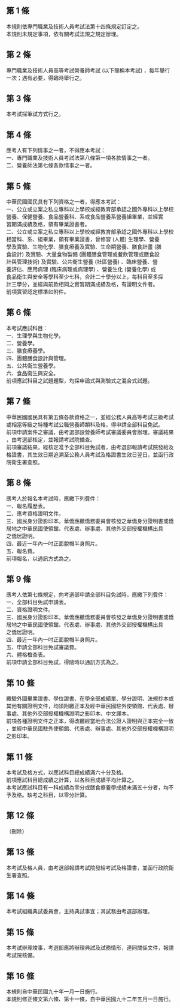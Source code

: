 第 1 條
-------
本規則依專門職業及技術人員考試法第十四條規定訂定之。   
本規則未規定事項，依有關考試法規之規定辦理。

第 2 條
-------
專門職業及技術人員高等考試營養師考試 (以下簡稱本考試) ，每年舉行  
一次；遇有必要，得臨時舉行之。

第 3 條
-------
本考試採筆試方式行之。

第 4 條
-------
應考人有下列情事之一者，不得應本考試：  
一、專門職業及技術人員考試法第八條第一項各款情事之一者。  
二、營養師法第七條各款情事之一者。

第 5 條
-------
中華民國國民具有下列資格之一者，得應本考試：                      
一、公立或立案之私立專科以上學校或經教育部承認之國外專科以上學校  
    營養、保健營養、食品營養科、系或食品營養系營養組畢業，並經實  
    習期滿成績及格，領有畢業證書者。                              
二、公立或立案之私立專科以上學校或經教育部承認之國外專科以上學校  
    相當科、系、組畢業，領有畢業證書，曾修習 (人體) 生理學、營養  
    學及實驗、生物化學、膳食療養及實驗、生命期營養、膳食計畫 (膳  
    食設計) 及實驗、大量食物製備 (團體膳食管理或餐飲管理或膳食設  
    計與管理技術) 及實驗、公共衛生營養 (社區營養) 、臨床營養、營  
    養評估、應用病理 (臨床病理或病理學) 、營養生化 (營養化學) 或  
    食品衛生與安全等學科至少七科，合計二十學分以上，每科目至多採  
    計三學分，並經與前款相同之實習期滿成績及格，有證明文件者。    
前項實習認定標準如附件。

第 6 條
-------
本考試應試科目：                                           
一、生理學與生物化學。                                     
二、營養學。                                               
三、膳食療養學。                                           
四、團體膳食設計與管理。                                   
五、公共衛生營養學。                                       
六、食品衛生與安全。                                       
前項應試科目之試題題型，均採申論式與測驗式之混合式試題。

第 7 條
-------
中華民國國民具有第五條各款資格之一，並經公務人員高等考試三級考試  
或相當等級之特種考試公職營養師類科及格，得申請全部科目免試。  
前項申請案件之審議，由考選部設營養師考試審議委員會辦理。審議結果  
，由考選部核定，並報請考試院備查。  
前項審議結果，經核定准予全部科目免試者，由考選部報請考試院發給及  
格證書，其生效日期追溯至公務人員考試及格證書生效日翌日，並函行政  
院衛生署查照。

第 8 條
-------
應考人於報名本考試時，應繳下列費件：  
一、報名履歷表。  
二、應考資格證明文件。  
三、國民身分證影印本。華僑應繳僑務委員會核發之華僑身分證明書或僑  
    居地之中華民國使領館、代表處、辦事處、其他外交部授權機構出具  
    之僑居證明。  
四、最近一年內一吋正面脫帽半身照片。  
五、報名費。  
前項報名，以通訊方式為之。

第 9 條
-------
應考人依第七條規定，向考選部申請全部科目免試時，應繳下列費件：    
一、全部科目免試申請表。                                          
二、資格證明文件。                                                
三、國民身分證影印本。華僑應繳僑務委員會核發之華僑身分證明書或僑  
    居地之中華民國使領館、代表處、辦事處、其他外交部授權機構出具  
    之僑居證明。                                                  
四、最近一年內一吋正面脫帽半身照片。                              
五、申請全部科目免試審議費。                                      
六、體格檢查表。                                                  
前項申請全部科目免試，得隨時以通訊方式為之。

第 10 條
--------
繳驗外國畢業證書、學位證書、在學全部成績單、學分證明、法規抄本或  
其他有關證明文件，均須附繳正本及經中華民國駐外使領館、代表處、辦  
事處、其他外交部授權機構證明之影印本、中文譯本。  
前項各種證明文件之正本，得改繳經當地合法公證人證明與正本完全一致  
，並經中華民國駐外使領館、代表處、辦事處、其他外交部授權機構證明  
之影印本。

第 11 條
--------
本考試及格方式，以應試科目總成績滿六十分及格。                    
前項應試科目總成績之計算，以各科目成績平均計算之。                
本考試應試科目有一科成績為零分或膳食療養學成績未滿五十分者，均不  
予及格。缺考之科目，以零分計算。

第 12 條
--------
（刪除）

第 13 條
--------
本考試及格人員，由考選部報請考試院發給考試及格證書，並函行政院衛  
生署查照。

第 14 條
--------
本考試組織典試委員會，主持典試事宜；其試務由考選部辦理。

第 15 條
--------
本考試辦理竣事，考選部應將辦理典試及試務情形，連同關係文件，報請  
考試院核備。

第 16 條
--------
本規則自中華民國九十年一月一日施行。                              
本規則修正條文第六條、第十一條，自中華民國九十二年五月一日施行。


